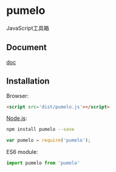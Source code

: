 # pumelo

JavaScript工具箱

## Document
[doc](./doc/doc.md)

## Installation

Browser:

```html
<script src='dist/pumelo.js'></script>
```

[Node.js](http://nodejs.org):

```bash
npm install pumelo --save
```

```js
var pumelo = require('pumelo');
```

ES6 module:

```js
import pumelo from 'pumelo'
```